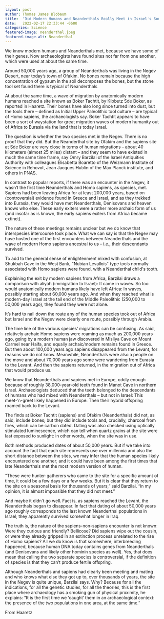 ```yaml
---
layout: post 
author: Thomas James Blobaum 
title:  "Did Modern Humans and Neanderthals Really Meet in Israel's South?"
date:   2022-02-17 22:33:44 -0600
categories: Science
featured-image: neanderthal.jpeg
featured-image-alt: Neanderthal 
---
```

We know modern humans and Neanderthals met, because we have some of their genes. Now archaeologists have found sites not far from one another, which were used at about the same time. 

Around 50,000 years ago, a group of Neanderthals was living in the Negev Desert, near today’s town of Ofakim. No bones remain because the high concentration of gypsum in the soil decomposes the bones, but the stone tool set found there is typical of Neanderthals.

At about the same time, a wave of migration by anatomically modern humans reached a site known as Boker Tachtit, by Kibbutz Sde Boker, as reported in Haaretz. Their bones have also long since turned into dust, but the tools there – defined as Initial Upper Paleolithic tool culture – are typical of Homo sapiens, the archaeologists say. Boker Tachtit appears to have been a sort of waystation for great migration waves of modern humanity out of Africa to Eurasia via the land that is today Israel.

The question is whether the two species met in the Negev. There is no proof that they did. But the Neanderthal site by Ofakim and the sapiens site at Sde Boker are very close in terms of human migrations – about 40 kilometers (almost 25 miles) distant – and they seem to have existed in much the same time frame, say Omry Barzilai of the Israel Antiquities Authority with colleagues Elisabetta Boaretto of the Weizmann Institute of Science in Rehovot, Jean Jacques Hublin of the Max Planck institute, and others in PNAS.

In contrast to popular reports, if there was an encounter in the Negev, it wasn’t the first time Neanderthals and Homo sapiens, as species, met. Sapiens had been leaving Africa for at least 200,000 years, based on (controversial) evidence found in Greece and Israel, and as they trekked into Eurasia, they would have met Neanderthals, Denisovans and heaven knows who else. These early exiters were a rather more archaic form of us (and insofar as is known, the early sapiens exiters from Africa became extinct).

The nature of these meetings remains unclear but we do know that interspecies intercourse took place. What we can say is that the Negev may have hosted one of the first encounters between Neanderthals and the wave of modern Homo sapiens ancestral to us – i.e., their descendants survived.

To add to the general sense of enlightenment mixed with confusion, at Shukbah Cave in the West Bank, "Nubian Levallois" type tools normally associated with Homo sapiens were found, with a Neanderthal child's tooth.  

Explaining the exit by modern sapiens from Africa, Barzilai draws a comparison with aliyah (immigration to Israel): It came in waves. So too would anatomically modern humans likely have left Africa: In waves, possibly starting about 60,000 years ago. And when they reached what is modern-day Israel at the tail end of the Middle Paleolithic (250,000 to 50,000 years ago), they found they were not alone.

It’s hard to nail down the route any of the human species took out of Africa but Israel and the Negev were clearly one route, possibly through Arabia.

The time line of the various species’ migrations can be confusing. As said, relatively archaic Homo sapiens were roaming as much as 200,000 years ago, going by a modern human jaw discovered in Misliya Cave on Mount Carmel near Haifa, and equally archaic/modern remains found in Greece. But then about 100,000 years ago sapiens disappeared from the Levant, for reasons we do not know. Meanwhile, Neanderthals were also a people on the move and about 70,000 years ago some were wandering from Eurasia to the Levant. And then the sapiens returned, in the migration out of Africa that would produce us.

We know that Neanderthals and sapiens met in Europe, oddly enough because of roughly 38,000-year-old teeth found in Manot Cave in northern Israel. Archaeologists deduced that the teeth belonged to the descendants of humans who had mixed with Neanderthals – but not in Israel: This meet-’n-greet likely happened in Europe. Then their hybrid offspring roamed back to the Levant.

The finds at Boker Tachtit (sapiens) and Ofakim (Neanderthals) did not, as said, include bones; but they did include tools and, crucially, charcoal from fires, which can be carbon dated. Dating was also checked using optically stimulated luminescence, which can tell when quartz grains at the site were last exposed to sunlight: in other words, when the site was in use.

Both methods produced dates of about 50,000 years. But if we take into account the fact that each site represents use over millennia and also the short distance between the sites, we may infer that the human species likely encountered one another; and it could have been among the first times that late Neanderthals met the most modern version of human.

“These were hunter-gatherers who came to the site for a specific amount of time, it could be a few days or a few weeks. But it is clear that they return to the site on a seasonal basis for thousands of years,” said Barzilai. “In my opinion, it is almost impossible that they did not meet.”

And maybe it didn't go well. Fact is, as sapiens reached the Levant, the Neanderthals began to disappear. In fact that dating of about 50,000 years ago roughly corresponds to the last known Neanderthal populations in Israel; they apparently survived somewhat longer in Iraq.

The truth is, the nature of the sapiens-non-sapiens encounter is not known: Were they curious and friendly? Bellicose? Did sapiens wipe out the cousin, or were they already gripped in an extinction process unrelated to the rise of Homo sapiens? All we do know is that somewhere, interbreeding happened, because human DNA today contains genes from Neanderthals (and Denisovans and likely other hominin species as well). Yes, that does mean that calling the two separate species is controversial, if the definition of species is that they can’t produce fertile offspring.

Although Neanderthals and sapiens had clearly been meeting and mating and who knows what else they got up to, over thousands of years, the site in the Negev is quite unique, Barzilai says. Why? Because for all the indications, for all the genetic studies, for all the theories, this is the first place where archaeology has a smoking gun of physical proximity, he explains: “It is the first time we ‘caught’ them in an archaeological context: the presence of the two populations in one area, at the same time.”

From Haaretz 

